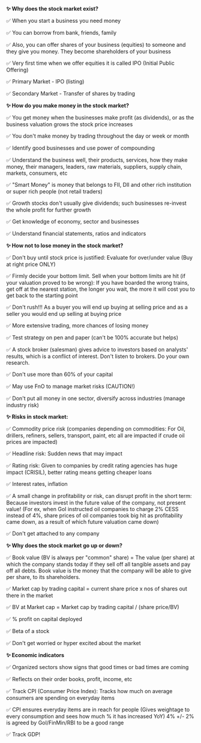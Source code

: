 
**✨ Why does the stock market exist?**

✅ When you start a business you need money 

✅ You can borrow from bank, friends, family 

✅ Also, you can offer shares of your business (equities) to someone and they give you money. They become shareholders of your business 

✅ Very first time when we offer equities it is called IPO (Initial Public Offering) 

✅ Primary Market - IPO (listing) 

✅ Secondary Market - Transfer of shares by trading 


**✨ How do you make money in the stock market?**

✅ You get money when the businesses make profit (as dividends), or as the business valuation grows the stock price increases 

✅ You don't make money by trading throughout the day or week or month 

✅ Identify good businesses and use power of compounding  

✅ Understand the business well, their products, services, how they make money, their managers, leaders, raw materials, suppliers, supply chain, markets, consumers, etc 

✅ "Smart Money" is money that belongs to FII, DII and other rich institution or super rich people (not retail traders) 

✅ Growth stocks don't usually give dividends; such businesses re-invest the whole profit for further growth 

✅ Get knowledge of economy, sector and businesses 

✅ Understand financial statements, ratios and indicators 


**✨ How not to lose money in the stock market?**

✅ Don't buy until stock price is justified: Evaluate for over/under value (Buy at right price ONLY) 

✅ Firmly decide your bottom limit. Sell when your bottom limits are hit (if your valuation proved to be wrong): If you have boarded the wrong trains, get off at the nearest station, the longer you wait, the more it will cost you to get back to the starting point 

✅ Don't rush!!! As a buyer you will end up buying at selling price and as a seller you would end up selling at buying price 

✅ More extensive trading, more chances of losing money 

✅ Test strategy on pen and paper (can't be 100% accurate but helps) 

✅ A stock broker (salesman) gives advice to investors based on analysts' results, which is a conflict of interest. Don't listen to brokers. Do your own research. 

✅ Don't use more than 60% of your capital 

✅ May use FnO to manage market risks (CAUTION!) 

✅ Don't put all money in one sector, diversify across industries (manage industry risk) 


**✨ Risks in stock market:**

✅ Commodity price risk (companies depending on commodities: For Oil, drillers, refiners, sellers, transport, paint, etc all are impacted if crude oil prices are impacted) 

✅ Headline risk: Sudden news that may impact 

✅ Rating risk: Given to companies by credit rating agencies has huge impact (CRISIL), better rating means getting cheaper loans 

✅ Interest rates, inflation 

✅ A small change in profitability or risk, can disrupt profit in the short term: Because investors invest in the future value of the company, not present value! (For ex, when GoI instructed oil companies to charge 2% CESS instead of 4%, share prices of oil companies took big hit as profitability came down, as a result of which future valuation came down) 

✅ Don't get attached to any company 


**✨ Why does the stock market go up or down?**

✅ Book value (BV is always per "common" share) = The value (per share) at which the company stands today if they sell off all tangible assets and pay off all debts. Book value is the money that the company will be able to give per share, to its shareholders. 

✅ Market cap by trading capital = current share price x nos of shares out there in the market 

✅ BV at Market cap = Market cap by trading capital / (share price/BV)  

✅ % profit on capital deployed 

✅ Beta of a stock 

✅ Don't get worried or hyper excited about the market 


**✨ Economic indicators**

✅ Organized sectors show signs that good times or bad times are coming 

✅ Reflects on their order books, profit, income, etc 

✅ Track CPI (Consumer Price Index): Tracks how much on average consumers are spending on everyday items 

✅ CPI ensures everyday items are in reach for people (Gives weightage to every consumption and sees how much % it has increased YoY) 4% +/- 2% is agreed by GoI/FinMin/RBI to be a good range 

✅ Track GDP! 

